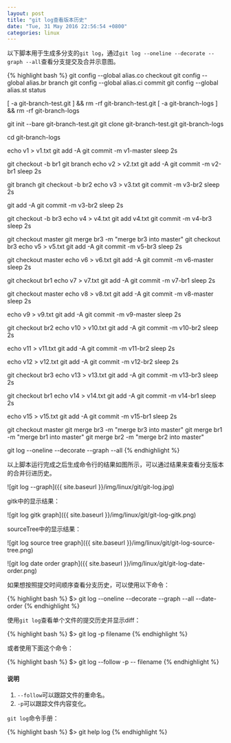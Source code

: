 ```yaml
---
layout: post
title: "git log查看版本历史"
date: "Tue, 31 May 2016 22:56:54 +0800"
categories: linux
---
```


以下脚本用于生成多分支的`git log`，通过`git log --oneline --decorate --graph --all`查看分支提交及合并示意图。

{% highlight bash %}
git config --global alias.co checkout
git config --global alias.br branch
git config --global alias.ci commit
git config --global alias.st status

[ -a git-branch-test.git ] && rm -rf git-branch-test.git
[ -a git-branch-logs ] && rm -rf git-branch-logs

git init --bare git-branch-test.git
git clone git-branch-test.git git-branch-logs

cd git-branch-logs

echo v1 > v1.txt
git add -A
git commit -m v1-master
sleep 2s

git checkout -b br1
git branch
echo v2 > v2.txt
git add -A
git commit -m v2-br1
sleep 2s

git branch
git checkout -b br2
echo v3 > v3.txt
git commit -m v3-br2
sleep 2s

git add -A
git commit -m v3-br2
sleep 2s

git checkout -b br3
echo v4 > v4.txt
git add v4.txt
git commit -m v4-br3
sleep 2s

git checkout master
git merge br3 -m "merge br3 into master"
git checkout br3
echo v5 > v5.txt
git add -A
git commit -m v5-br3
sleep 2s

git checkout master
echo v6 > v6.txt
git add -A
git commit -m v6-master
sleep 2s

git checkout br1
echo v7 > v7.txt
git add -A
git commit -m v7-br1
sleep 2s

git checkout master
echo v8 > v8.txt
git add -A
git commit -m v8-master
sleep 2s

echo v9 > v9.txt
git add -A
git commit -m v9-master
sleep 2s

git checkout br2
echo v10 > v10.txt
git add -A
git commit -m v10-br2
sleep 2s

echo v11 > v11.txt
git add -A
git commit -m v11-br2
sleep 2s

echo v12 > v12.txt
git add -A
git commit -m v12-br2
sleep 2s

git checkout br3
echo v13 > v13.txt
git add -A
git commit -m v13-br3
sleep 2s

git checkout br1
echo v14 > v14.txt
git add -A
git commit -m v14-br1
sleep 2s

echo v15 > v15.txt
git add -A
git commit -m v15-br1
sleep 2s

git checkout master
git merge br3 -m "merge br3 into master"
git merge br1 -m "merge br1 into master"
git merge br2 -m "merge br2 into master"

git log --oneline --decorate --graph --all
{% endhighlight %}

以上脚本运行完成之后生成命令行的结果如图所示，可以通过结果来查看分支版本的合并衍进历史。

![git log --graph]({{ site.baseurl }}/img/linux/git/git-log.jpg)

gitk中的显示结果：

![git log gitk graph]({{ site.baseurl }}/img/linux/git/git-log-gitk.png)

sourceTree中的显示结果：

![git log source tree graph]({{ site.baseurl }}/img/linux/git/git-log-source-tree.png)

![git log date order graph]({{ site.baseurl }}/img/linux/git/git-log-date-order.png)

如果想按照提交时间顺序查看分支历史，可以使用以下命令：

{% highlight bash %}
$> git log --oneline --decorate --graph --all --date-order
{% endhighlight %}

使用`git log`查看单个文件的提交历史并显示diff：

{% highlight bash %}
$> git log -p filename
{% endhighlight %}

或者使用下面这个命令：

{% highlight bash %}
$> git log --follow -p -- filename
{% endhighlight %}

#### 说明

1. `--follow`可以跟踪文件的重命名。
2. `-p`可以跟踪文件内容变化。

`git log`命令手册：

{% highlight bash %}
$> git help log
{% endhighlight %}


